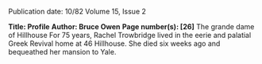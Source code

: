 Publication date: 10/82
Volume 15, Issue 2

**Title: Profile**
**Author: Bruce Owen**
**Page number(s): [26]**
The grande dame of Hillhouse 
For 75 years, Rachel Trowbridge lived in the eerie and palatial Greek Revival home at 46 Hillhouse. 
She died six weeks ago and bequeathed her mansion to Yale.